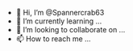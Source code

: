- 👋 Hi, I’m @Spannercrab63
- 🌱 I’m currently learning ...
- 💞️ I’m looking to collaborate on ...
- 📫 How to reach me ...

<!---
Spannercrab63/Spannercrab63 is a ✨ special ✨ repository because its `README.md` (this file) appears on your GitHub profile.
You can click the Preview link to take a look at your changes.
--->
